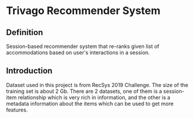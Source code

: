# Trivago Recommender System
## Definition
Session-based recommender system that re-ranks given list of accommodations based on user's interactions in a session.

## Introduction
Dataset used in this project is from RecSys 2019 Challenge. The size of the training set is about 2 Gb. There are 2 datasets, one of them is a session-item relationship which is very rich in information, and the other is a metadata information about the items which can be used to get more features.
